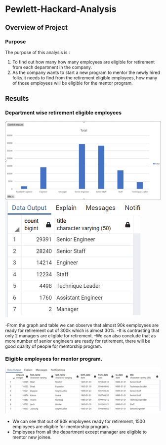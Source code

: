 # Pewlett-Hackard-Analysis

## Overview of Project

### Purpose
The purpose of this analysis is :
1. To find out how many how many employees are eligible for retirement from each department in the company. 
2. As the company wants to start a new program to mentor the newly hired folks,it needs to find from the retirement eligible employees,
   how many of those employees will be eligible for the mentor program.

## Results

### Department wise retirement eligible employees
![](./Resources/Retirement_By_Title_graph.PNG)
![](./Resources/Retirement_ByDept_table.PNG)

-From the graph and table we can observe that almost 90k eemployees are ready for retirement out of 300k which is almost 30%.
-It is contrasting that only 2 managers are eligible for retirement. 
-We can also conclude that as more number of senior engineers are ready for retirement, there will be good quality of people for mentorship program. 

### Eligible employees for mentor program. 
![](./Resources/MentorProgram_table.PNG)

- We can see that out of 90k employees ready for retirement, 1500 employees are eligible for mentorship program. 
- Employees from all the department except manager are eligible to mentor new joinee. 
